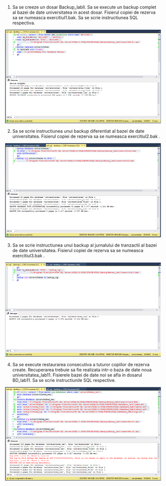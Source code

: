 1. Sa se creeze un dosar Backup_labll. Sa se execute un backup complet al bazei de date
universitatea in acest dosar. Fisierul copiei de rezerva sa se numeasca exercitiul1.bak. Sa se
scrie instructiunea SQL respectiva. 

<img src="https://github.com/iondodon/DB/blob/master/Lab11/ex1/m1.png"/>

2. Sa se scrie instructiunea unui backup diferentiat al bazei de date universitatea. Fisierul copiei
de rezerva sa se numeasca exercitiul2.bak .

<img src="https://github.com/iondodon/DB/blob/master/Lab11/ex2/m1.png"/>

3. Sa se scrie instructiunea unui backup al jurnalului de tranzactii al bazei de date universitatea.
Fisierul copiei de rezerva sa se numeasca exercitiul3.bak .

<img src="https://github.com/iondodon/DB/blob/master/Lab11/ex3/m1.png"/>

4. Sa se execute restaurarea consecutiva a tuturor copiilor de rezerva create. Recuperarea trebuie
sa fie realizata intr-o baza de date noua universitatea_lab11. Fisierele bazei de date noi se afla
in dosarul BD_lab11. Sa se scrie instructiunile SQL respective.

<img src="https://github.com/iondodon/DB/blob/master/Lab11/ex4/m1.png"/>